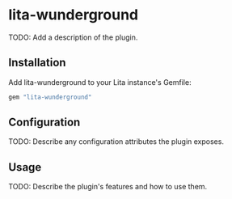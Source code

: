 # lita-wunderground

TODO: Add a description of the plugin.

## Installation

Add lita-wunderground to your Lita instance's Gemfile:

``` ruby
gem "lita-wunderground"
```

## Configuration

TODO: Describe any configuration attributes the plugin exposes.

## Usage

TODO: Describe the plugin's features and how to use them.
